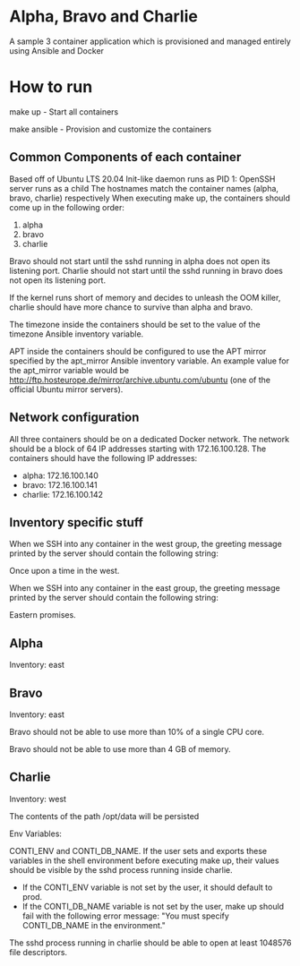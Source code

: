 # Alpha, Bravo and Charlie
A sample 3 container application which is provisioned and managed entirely using Ansible and Docker

# How to run

make up - Start all containers

make ansible - Provision and customize the containers


## Common Components of each container
Based off of Ubuntu LTS 20.04
Init-like daemon runs as PID 1: OpenSSH server runs as a child
The hostnames match the container names (alpha, bravo, charlie) respectively
When executing make up, the containers should come up in the following
order:
1. alpha
2. bravo
3. charlie

Bravo should not start until the sshd running in alpha does not open its
listening port. Charlie should not start until the sshd running in bravo
does not open its listening port.

If the kernel runs short of memory and decides to unleash the OOM killer,
charlie should have more chance to survive than alpha and bravo.

The timezone inside the containers should be set to the value of the
timezone Ansible inventory variable.

APT inside the containers should be configured to use the APT mirror specified by the apt_mirror Ansible inventory variable. An example value for
the apt_mirror variable would be http://ftp.hosteurope.de/mirror/archive.ubuntu.com/ubuntu
(one of the official Ubuntu mirror servers).


## Network configuration

All three containers should be on a dedicated Docker network. The network should be a block of 64 IP addresses
starting with 172.16.100.128. The containers should have the following IP addresses:
- alpha: 172.16.100.140
- bravo: 172.16.100.141
- charlie: 172.16.100.142

## Inventory specific stuff
When we SSH into any container in the west group, the greeting message printed by the server should contain the following string: 

Once upon a time in the west.

When we SSH into any container in the east group, the greeting message printed by the server should contain the following string: 

Eastern promises.


## Alpha
Inventory: east

## Bravo
Inventory: east

Bravo should not be able to use more than 10% of a single CPU core.

Bravo should not be able to use more than 4 GB of memory.

## Charlie
Inventory: west

The contents of the path /opt/data will be persisted

Env Variables:

CONTI_ENV and CONTI_DB_NAME. If the user sets and exports these variables in the shell environment before executing
make up, their values should be visible by the sshd process running inside charlie.
- If the CONTI_ENV variable is not set by the user, it should default to prod.
- If the CONTI_DB_NAME variable is not set by the user, make up should fail
with the following error message: "You must specify CONTI_DB_NAME in the environment."

The sshd process running in charlie should be able to open at least 1048576 file descriptors.
